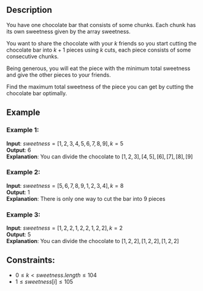## Description
You have one chocolate bar that consists of some chunks. Each chunk has its own sweetness given by the array sweetness.

You want to share the chocolate with your $k$ friends so you start cutting the chocolate bar into $k + 1$ pieces using $k$ cuts, each piece consists of some consecutive chunks.

Being generous, you will eat the piece with the minimum total sweetness and give the other pieces to your friends.

Find the maximum total sweetness of the piece you can get by cutting the chocolate bar optimally.

## Example
### Example 1:
**Input**: $sweetness = [1,2,3,4,5,6,7,8,9], k = 5$  
**Output**: $6$  
**Explanation**: You can divide the chocolate to $[1,2,3], [4,5], [6], [7], [8], [9]$

### Example 2:
**Input**: $sweetness = [5,6,7,8,9,1,2,3,4], k = 8$  
**Output**: $1$  
**Explanation**: There is only one way to cut the bar into $9$ pieces

### Example 3:
**Input**: $sweetness = [1,2,2,1,2,2,1,2,2], k = 2$  
**Output**: $5$  
**Explanation**: You can divide the chocolate to $[1,2,2], [1,2,2], [1,2,2]$
 

## Constraints:
- $0 \leq k < sweetness.length \leq 104$
- $1 \leq sweetness[i] \leq 105$